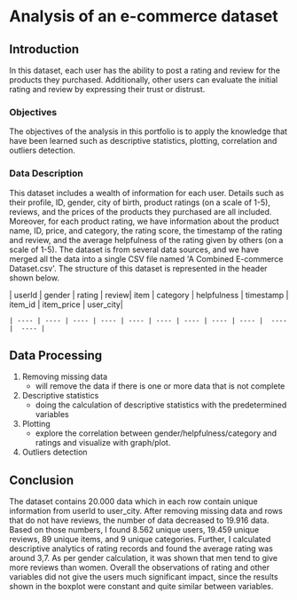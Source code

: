 # Analysis of an e-commerce dataset
## Introduction
In this dataset, each user has the ability to post a rating and review for the products they purchased. Additionally, other users can evaluate the initial rating and review by expressing their trust or distrust.

### Objectives
The objectives of the analysis in this portfolio is to apply the knowledge that have been learned such as descriptive statistics, plotting, correlation and outliers detection.

### Data Description
This dataset includes a wealth of information for each user. Details such as their profile, ID, gender, city of birth, product ratings (on a scale of 1-5), reviews, and the prices of the products they purchased are all included. Moreover, for each product rating, we have information about the product name, ID, price, and category, the rating score, the timestamp of the rating and review, and the average helpfulness of the rating given by others (on a scale of 1-5).
The dataset is from several data sources, and we have merged all the data into a single CSV file named 'A Combined E-commerce Dataset.csv'. The structure of this dataset is represented in the header shown below.

| userId | gender | rating | review| item | category | helpfulness | timestamp | item_id | item_price | user_city|

    | ---- | ---- | ---- | ---- | ---- | ---- | ---- | ---- | ---- |  ---- |  ---- |  
    

## Data Processing
1. Removing missing data
    - will remove the data if there is one or more data that is not complete
2. Descriptive statistics
    - doing the calculation of descriptive statistics with the predetermined variables 
3. Plotting
    - explore the correlation between gender/helpfulness/category and ratings and visualize with graph/plot.
4. Outliers detection

## Conclusion
The dataset contains 20.000 data which in each row contain unique information from userId to user_city. After removing missing data and rows that do not have reviews, the number of data decreased to 19.916 data. Based on those numbers, I found 8.562 unique users, 19.459 unique reviews, 89 unique items, and 9 unique categories. Further, I calculated descriptive analytics of rating records and found the average rating was around 3,7. As per gender calculation, it was shown that men tend to give more reviews than women.
Overall the observations of rating and other variables did not give the users much significant impact, since the results shown in the boxplot were constant and quite similar between variables.

